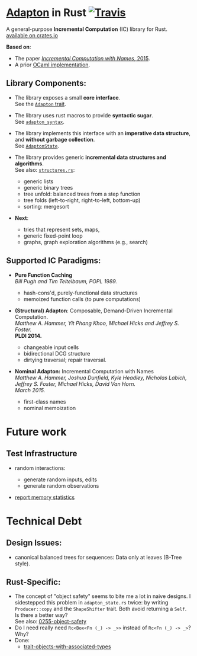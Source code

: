 [Adapton](http://adapton.org) in Rust  [![Travis](https://api.travis-ci.org/plum-umd/adapton.rust.svg?branch=master)](https://travis-ci.org/plum-umd/adapton.rust)
====================================================================================

A general-purpose **Incremental Computation** (IC) library for Rust.  
[available on crates.io](https://crates.io/crates/adapton)  

**Based on**:  

- The paper [_Incremental Computation with Names_, 2015](http://arxiv.org/abs/1503.07792).  
- A prior [OCaml implementation](https://github.com/plum-umd/adapton.ocaml).  

Library Components:
-----------------------

- The library exposes a small **core interface**.  
See the [`Adapton` trait](https://github.com/plum-umd/adapton.rust/blob/master/src/adapton_sigs.rs#L7).  

- The library uses rust macros to provide **syntactic sugar**.  
See [`adapton_syntax`](https://github.com/plum-umd/adapton.rust/blob/master/src/adapton_syntax.rs).  

- The library implements this interface with an **imperative data structure**, and **without garbage collection**.  
See [`AdaptonState`](https://github.com/plum-umd/adapton.rust/blob/master/src/adapton_state.rs).  

- The library provides generic **incremental data structures and algorithms**.  
See also: [`structures.rs`](https://github.com/plum-umd/adapton.rust/blob/master/src/structures.rs):  
  - generic lists
  - generic binary trees
  - tree unfold: balanced trees from a step function
  - tree folds (left-to-right, right-to-left, bottom-up)
  - sorting: mergesort
- **Next**:  
  - tries that represent sets, maps,
  - generic fixed-point loop
  - graphs, graph exploration algorithms (e.g., search)


Supported IC Paradigms:
----------------------

- **Pure Function Caching**  
*Bill Pugh and Tim Teitelbaum, POPL 1989.*
  - hash-cons'd, purely-functional data structures
  - memoized function calls (to pure computations)

- **(Structural) Adapton**: Composable, Demand-Driven Incremental Computation.  
*Matthew A. Hammer, Yit Phang Khoo, Michael Hicks and Jeffrey S. Foster.*  
**PLDI 2014.**  
  - changeable input cells
  - bidirectional DCG structure
  - dirtying traversal; repair traversal.

- **Nominal Adapton:** Incremental Computation with Names  
*Matthew A. Hammer, Joshua Dunfield, Kyle Headley, Nicholas Labich, Jeffrey S. Foster, Michael Hicks, David Van Horn.*  
*March 2015.*  
  - first-class names
  - nominal memoization
  
Future work
============

Test Infrastructure
----------------------
- random interactions:
  - generate random inputs, edits
  - generate random observations

- [report memory statistics](http://stackoverflow.com/questions/30869007/how-to-benchmark-memory-usage-of-a-function)

Technical Debt
================

Design Issues:
---------------
- canonical balanced trees for sequences: Data only at leaves (B-Tree style).

Rust-Specific:
--------------------
- The concept of "object safety" seems to bite me a lot in naive designs.
I sidestepped this problem in `adapton_state.rs` twice: by writing `Producer::copy` and the `ShapeShifter` trait.  Both avoid returning a `Self`.  
Is there a better way?  
See also: [0255-object-safety](https://github.com/rust-lang/rfcs/blob/master/text/0255-object-safety.md)  
- Do I need really need `Rc<Box<Fn (_) -> _>>` instead of `Rc<Fn (_) -> _>`?  
Why?  
- Done:
  - [trait-objects-with-associated-types](http://users.rust-lang.org/t/trait-objects-with-associated-types/746/16?u=matthewhammer)

 
